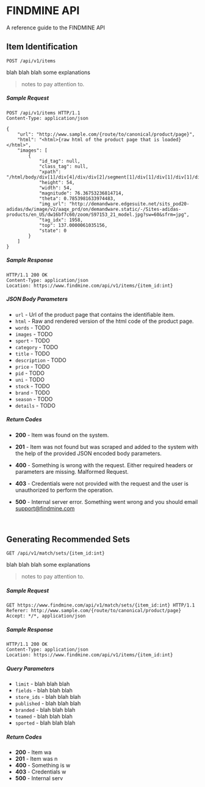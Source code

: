# FINDMINE API

A reference guide to the FINDMINE API

## Item Identification

```http
POST /api/v1/items
```

blah blah blah some explanations

> notes to pay attention to.



##### Sample Request

```http
POST /api/v1/items HTTP/1.1
Content-Type: application/json

{
	"url": "http://www.sample.com/{route/to/canonical/product/page}",
  	"html": "<html>{raw html of the product page that is loaded}</html>",
  	"images": [
    	{
      		"id_tag": null,
      		"class_tag": null,
      		"xpath": "/html/body/div[1]/div[4]/div/div[2]/segment[1]/div[1]/div[1]/div[1]/div/div[1]/div/div/ul/li[1]/img",
      		"height": 54,
      		"width": 54,
      		"magnitude": 76.36753236814714,
      		"theta": 0.7853981633974483,
      		"img_url": "http://demandware.edgesuite.net/sits_pod20-adidas/dw/image/v2/aaqx_prd/on/demandware.static/-/Sites-adidas-products/en_US/dw16bf7c60/zoom/S97153_21_model.jpg?sw=60&sfrm=jpg",
      		"tag_idx": 1958,
      		"top": 137.0000061035156,
      		"state": 0
    	}
  	]
}
```



##### Sample Response

```http
HTTP/1.1 200 OK
Content-Type: application/json
Location: https://www.findmine.com/api/v1/items/{item_id:int}
```



##### JSON Body Parameters
- `url` - Url of the product page that contains the identifiable item.
- `html` - Raw and rendered version of the html code of the product page.
- `words` - TODO
- `images` - TODO
- `sport` - TODO
- `category` - TODO
- `title` - TODO
- `description` - TODO
- `price` - TODO
- `pid` - TODO
- `uni` - TODO
- `stock` - TODO
- `brand` - TODO
- `season` - TODO
- `details` - TODO



##### Return Codes

- **200** - Item was found on the system.

- **201** - Item was not found but was scraped and added to the system with the help of the provided JSON encoded body parameters.

- **400** - Something is wrong with the request. Either required headers or parameters are missing. Malformed Request.

- **403** - Credentials were not provided with the request and the user is unauthorized to perform the operation.

- **500** - Internal server error. Something went wrong and you should email support@findmine.com

  ​

## Generating Recommended Sets

```http
GET /api/v1/match/sets/{item_id:int}
```

blah blah blah some explanations

> notes to pay attention to.



##### Sample Request

```http
GET https://www.findmine.com/api/v1/match/sets/{item_id:int} HTTP/1.1
Referer: http://www.sample.com/{route/to/canonical/product/page}
Accept: */*, application/json
```



##### Sample Response

```http
HTTP/1.1 200 OK
Content-Type: application/json
Location: https://www.findmine.com/api/v1/items/{item_id:int}
```



##### Query Parameters

- `limit` - blah blah blah
- `fields` - blah blah blah
- `store_ids` - blah blah blah
- `published` - blah blah blah
- `branded` - blah blah blah
- `teamed` - blah blah blah
- `sported` - blah blah blah



##### Return Codes

- **200** - Item wa
- **201** - Item was n
- **400** - Something is w
- **403** - Credentials w
- **500** - Internal serv
